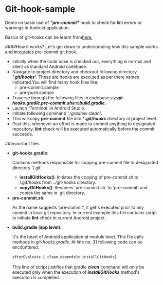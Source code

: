 # Git-hook-sample
Demo on basic use of ***"pre-commit"*** hook to check for lint errors or warnings in Android application.

Basics of git-hooks can be learnt from[here.](https://githooks.com/)

####How it works?
Let's get down to understanding how this sample works and integrates pre-commit git hook.
* Initially when the code base is checked out, everything is normal and silent as standard Android codebase.
* Navigate to project directory and checkout following directory ***'.git/hooks'***. These are hooks are executed as per there names indicated.You will find many hook files like:
    * pre-commit.sample
    * pre-push.sample
* Traverse through the following files in codebase viz:***git-hooks.gradle***,***pre-commit.sh***and***build.gradle.***
* Launch *'Terminal'* in Android Studio.
* Initiate following command *'./gradlew clean'*.
* This will copy **pre-commit** file into ****.git/hooks*** directory at project level.
* Post this, whenever an effort is made to commit anything to designated repository, ***lint*** check will be executed automatically before the commit succeeds.

##Important files

*   **git-hooks.gradle**: <p>Contains methods responsible for copying pre-commit file to designated directory '/.git'. 
    *   **installGitHooks()**: Initiates the copying of pre-commit.sh to /.git/hooks from ../git-hooks directory.
    *   **copyGitHooks()**: Renames 'pre-commit.sh' to 'pre-commit' and copies the same in .git directory.
*   **pre-commit.sh**:<p>As the name suggests 'pre-commit', it get's executed prior to any commit in local git repository.
    In current example this file contains script to initiate **lint** check in current Android project. 
*   **build.gradle (app level)**:<p>It's the heart of Android application at module level. This file calls methods in *git-hooks.gradle.* 
At line no. 31 following code can be encountered.<br><br>```afterEvaluate { clean.dependsOn installGitHooks}```<br><br>
This line of script justifies that gradle ***clean*** command will only be executed only when the execution of ***installGitHooks*** method's execution is completed.  

